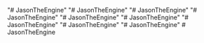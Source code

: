 "# JasonTheEngine" 
"# JasonTheEngine" 
"# JasonTheEngine" 
"# JasonTheEngine" 
"# JasonTheEngine" 
"# JasonTheEngine" 
"# JasonTheEngine" 
"# JasonTheEngine" 
"# JasonTheEngine" 
#   J a s o n T h e E n g i n e  
 